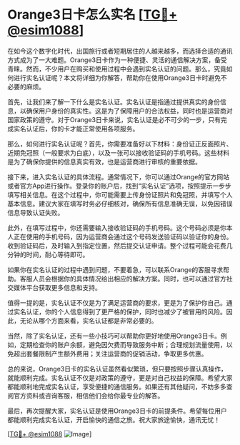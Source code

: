 # Orange3日卡怎么实名 [[TG💪+ @esim1088](https://t.me/s/esim1088)]

在如今这个数字化时代，出国旅行或者短期居住的人越来越多，而选择合适的通讯方式成为了一大难题。Orange3日卡作为一种便捷、灵活的通信解决方案，备受青睐。然而，不少用户在购买和使用过程中会遇到实名认证的问题。那么，究竟如何进行实名认证呢？本文将详细为你解答，帮助你在使用Orange3日卡时避免不必要的麻烦。

首先，让我们来了解一下什么是实名认证。实名认证是指通过提供真实的身份信息，以确保用户身份的真实性。这是为了保障用户的合法权益，同时也是运营商对国家政策的遵守。对于Orange3日卡来说，实名认证是必不可少的一步，只有完成实名认证后，你的卡才能正常使用各项服务。

那么，如何进行实名认证呢？首先，你需要准备好以下材料：身份证正反面照片、近期免冠照（一般要求为白底），以及一张可以接收验证码的手机号码。这些材料是为了确保你提供的信息真实有效，也是运营商进行审核的重要依据。

接下来，进入实名认证的具体流程。通常情况下，你可以通过Orange的官方网站或者官方App进行操作。登录你的账户后，找到“实名认证”选项，按照提示一步步填写相关信息。在这个过程中，你可能需要上传身份证照片和免冠照，并填写个人基本信息。建议大家在填写时务必仔细核对，确保所有信息准确无误，以免因错误信息导致认证失败。

此外，在填写过程中，你还需要输入接收验证码的手机号码。这个号码必须是你本人正在使用的手机号码，因为运营商会通过这个号码发送验证码以验证你的身份。收到验证码后，及时输入到指定位置，然后提交认证申请。整个过程可能会花费几分钟的时间，耐心等待即可。

如果你在实名认证的过程中遇到问题，不要着急，可以联系Orange的客服寻求帮助。客服人员会根据你的具体情况给出相应的解决方案。同时，也可以通过官方社交媒体平台获取更多信息和支持。

值得一提的是，实名认证不仅是为了满足运营商的要求，更是为了保护你自己。通过实名认证，你的个人信息得到了更严格的保护，同时也减少了被冒用的风险。因此，无论从哪个方面来看，实名认证都是非常必要的。

当然，除了实名认证，还有一些小技巧可以帮助你更好地使用Orange3日卡。例如，定期检查你的账户余额，避免因欠费而导致服务中断；合理规划流量使用，以免超出套餐限制产生额外费用；关注运营商的促销活动，争取更多优惠。

总的来说，Orange3日卡的实名认证虽然看似繁琐，但只要按照步骤认真操作，就能顺利完成。实名认证不仅是对政策的遵守，更是对自己权益的保障。希望大家都能顺利地完成实名认证，享受便捷的通信服务。如果还有其他疑问，不妨多多查阅官方资料或咨询客服，相信他们会给你最专业的解答。

最后，再次提醒大家，实名认证是使用Orange3日卡的前提条件。希望每位用户都能顺利完成实名认证，开启愉快的通信之旅。祝大家旅途愉快，通讯无忧！

[[TG💪+ @esim1088](https://t.me/s/esim1088) ![Image](https://i.postimg.cc/4NQfJmqS/Snipaste-2025-05-13-00-14-12.png)]